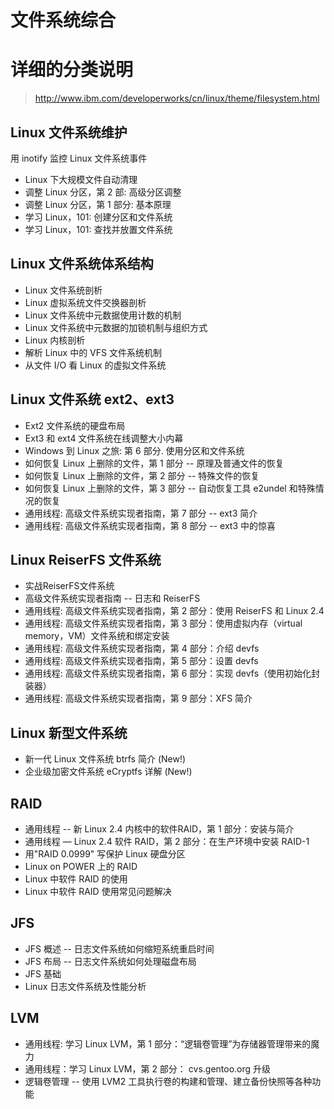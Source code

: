 # 文件系统综合

# 详细的分类说明

> http://www.ibm.com/developerworks/cn/linux/theme/filesystem.html

## Linux 文件系统维护
用 inotify 监控 Linux 文件系统事件
* Linux 下大规模文件自动清理
* 调整 Linux 分区，第 2 部: 高级分区调整
* 调整 Linux 分区，第 1 部分: 基本原理
* 学习 Linux，101: 创建分区和文件系统
* 学习 Linux，101: 查找并放置文件系统
## Linux 文件系统体系结构
* Linux 文件系统剖析
* Linux 虚拟系统文件交换器剖析
* Linux 文件系统中元数据使用计数的机制
* Linux 文件系统中元数据的加锁机制与组织方式
* Linux 内核剖析
* 解析 Linux 中的 VFS 文件系统机制
* 从文件 I/O 看 Linux 的虚拟文件系统
## Linux 文件系统 ext2、ext3
* Ext2 文件系统的硬盘布局
* Ext3 和 ext4 文件系统在线调整大小内幕
* Windows 到 Linux 之旅: 第 6 部分. 使用分区和文件系统
* 如何恢复 Linux 上删除的文件，第 1 部分 -- 原理及普通文件的恢复
* 如何恢复 Linux 上删除的文件，第 2 部分 -- 特殊文件的恢复
* 如何恢复 Linux 上删除的文件，第 3 部分 -- 自动恢复工具 e2undel 和特殊情况的恢复
* 通用线程: 高级文件系统实现者指南，第 7 部分 -- ext3 简介
* 通用线程: 高级文件系统实现者指南，第 8 部分 -- ext3 中的惊喜
## Linux ReiserFS 文件系统
* 实战ReiserFS文件系统
* 高级文件系统实现者指南 -- 日志和 ReiserFS
* 通用线程: 高级文件系统实现者指南，第 2 部分：使用 ReiserFS 和 Linux 2.4
* 通用线程: 高级文件系统实现者指南，第 3 部分：使用虚拟内存（virtual memory，VM）文件系统和绑定安装
* 通用线程: 高级文件系统实现者指南，第 4 部分：介绍 devfs
* 通用线程: 高级文件系统实现者指南，第 5 部分：设置 devfs
* 通用线程: 高级文件系统实现者指南，第 6 部分：实现 devfs（使用初始化封装器）
* 通用线程: 高级文件系统实现者指南，第 9 部分：XFS 简介
## Linux 新型文件系统
* 新一代 Linux 文件系统 btrfs 简介 (New!)
* 企业级加密文件系统 eCryptfs 详解 (New!)
## RAID
* 通用线程 -- 新 Linux 2.4 内核中的软件RAID，第 1 部分：安装与简介
* 通用线程 ― Linux 2.4 软件 RAID，第 2 部分：在生产环境中安装 RAID-1
* 用"RAID 0.0999" 写保护 Linux 硬盘分区
* Linux on POWER 上的 RAID
* Linux 中软件 RAID 的使用
* Linux 中软件 RAID 使用常见问题解决
## JFS
* JFS 概述 -- 日志文件系统如何缩短系统重启时间
* JFS 布局 -- 日志文件系统如何处理磁盘布局
* JFS 基础
* Linux 日志文件系统及性能分析
## LVM
* 通用线程: 学习 Linux LVM，第 1 部分：“逻辑卷管理”为存储器管理带来的魔力
* 通用线程：学习 Linux LVM，第 2 部分： cvs.gentoo.org 升级
* 逻辑卷管理 -- 使用 LVM2 工具执行卷的构建和管理、建立备份快照等各种功能